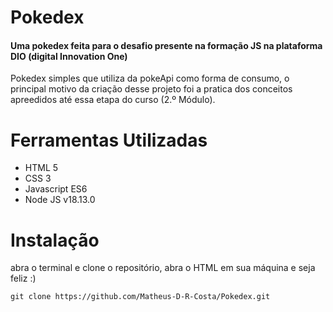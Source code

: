 

# Pokedex

#### Uma pokedex feita para o desafio presente na formação JS na plataforma DIO (digital Innovation One)
Pokedex simples que utiliza da pokeApi como forma de consumo, o principal motivo da criação desse projeto foi a pratica dos conceitos apreedidos até essa etapa do curso (2.º Módulo).

#
  
# Ferramentas Utilizadas
  
  - HTML 5
  - CSS 3
  - Javascript ES6
  - Node JS v18.13.0

#

# Instalação

abra o terminal e clone o repositório, abra o HTML em sua máquina e seja feliz :)

```
git clone https://github.com/Matheus-D-R-Costa/Pokedex.git
```


